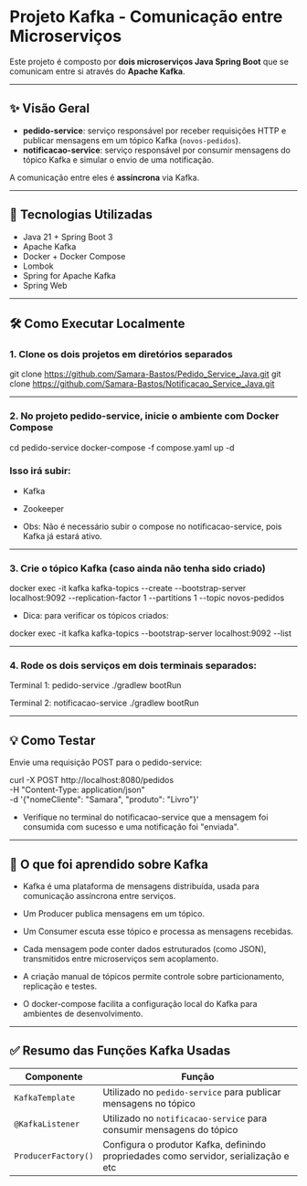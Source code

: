 # Projeto Kafka - Comunicação entre Microserviços

Este projeto é composto por **dois microserviços Java Spring Boot** que se comunicam entre si através do **Apache Kafka**.

---

## ✨ Visão Geral

- **pedido-service**: serviço responsável por receber requisições HTTP e publicar mensagens em um tópico Kafka (`novos-pedidos`).
- **notificacao-service**: serviço responsável por consumir mensagens do tópico Kafka e simular o envio de uma notificação.

A comunicação entre eles é **assíncrona** via Kafka.

---

## 🧱 Tecnologias Utilizadas

- Java 21 + Spring Boot 3
- Apache Kafka
- Docker + Docker Compose
- Lombok
- Spring for Apache Kafka
- Spring Web

---

## 🛠️ Como Executar Localmente

### 1. Clone os dois projetos em diretórios separados


git clone https://github.com/Samara-Bastos/Pedido_Service_Java.git
git clone https://github.com/Samara-Bastos/Notificacao_Service_Java.git

---

###  2. No projeto pedido-service, inicie o ambiente com Docker Compose

cd pedido-service
docker-compose -f compose.yaml up -d

### Isso irá subir:

- Kafka
- Zookeeper

- Obs: Não é necessário subir o compose no notificacao-service, pois Kafka já estará ativo.

---

### 3. Crie o tópico Kafka (caso ainda não tenha sido criado)

docker exec -it kafka kafka-topics --create --bootstrap-server localhost:9092 --replication-factor 1 --partitions 1 --topic novos-pedidos
  
- Dica: para verificar os tópicos criados:

docker exec -it kafka kafka-topics --bootstrap-server localhost:9092 --list

---

### 4. Rode os dois serviços em dois terminais separados:

Terminal 1: pedido-service
./gradlew bootRun

Terminal 2: notificacao-service
./gradlew bootRun

---

## 💡 Como Testar
Envie uma requisição POST para o pedido-service:

curl -X POST http://localhost:8080/pedidos \
  -H "Content-Type: application/json" \
  -d '{"nomeCliente": "Samara", "produto": "Livro"}'
  
- Verifique no terminal do notificacao-service que a mensagem foi consumida com sucesso e uma notificação foi "enviada".

---

## 🧠 O que foi aprendido sobre Kafka

- Kafka é uma plataforma de mensagens distribuída, usada para comunicação assíncrona entre serviços.

- Um Producer publica mensagens em um tópico.

- Um Consumer escuta esse tópico e processa as mensagens recebidas.

- Cada mensagem pode conter dados estruturados (como JSON), transmitidos entre microserviços sem acoplamento.

- A criação manual de tópicos permite controle sobre particionamento, replicação e testes.

- O docker-compose facilita a configuração local do Kafka para ambientes de desenvolvimento.

---

## ✅ Resumo das Funções Kafka Usadas

| Componente         | Função                                                                 |
|--------------------|------------------------------------------------------------------------|
| `KafkaTemplate`    | Utilizado no `pedido-service` para publicar mensagens no tópico        |
| `@KafkaListener`   | Utilizado no `notificacao-service` para consumir mensagens do tópico   |
| `ProducerFactory()`| Configura o produtor Kafka, definindo propriedades como servidor, serialização e etc |

